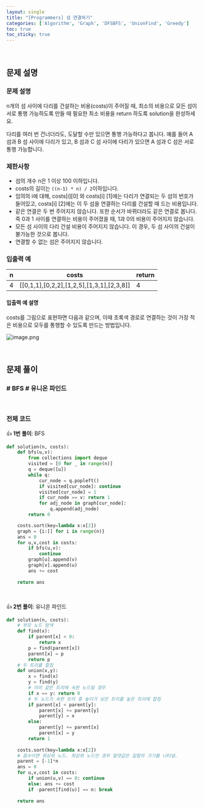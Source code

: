 ```yaml
---
layout: single
title: "[Programmers] 섬 연결하기"
categories: ['Algorithm', 'Graph', 'DFSBFS', 'UnionFind', 'Greedy']
toc: true
toc_sticky: true
---
```




<br>

## 문제 설명

### 문제 설명

n개의 섬 사이에 다리를 건설하는 비용(costs)이 주어질 때, 최소의 비용으로 모든 섬이 서로 통행 가능하도록 만들 때 필요한 최소 비용을 return 하도록 solution을 완성하세요.

다리를 여러 번 건너더라도, 도달할 수만 있으면 통행 가능하다고 봅니다. 예를 들어 A 섬과 B 섬 사이에 다리가 있고, B 섬과 C 섬 사이에 다리가 있으면 A 섬과 C 섬은 서로 통행 가능합니다.

### **제한사항**

- 섬의 개수 n은 1 이상 100 이하입니다.
- costs의 길이는 `((n-1) * n) / 2`이하입니다.
- 임의의 i에 대해, costs[i][0] 와 costs[i] [1]에는 다리가 연결되는 두 섬의 번호가 들어있고, costs[i] [2]에는 이 두 섬을 연결하는 다리를 건설할 때 드는 비용입니다.
- 같은 연결은 두 번 주어지지 않습니다. 또한 순서가 바뀌더라도 같은 연결로 봅니다. 즉 0과 1 사이를 연결하는 비용이 주어졌을 때, 1과 0의 비용이 주어지지 않습니다.
- 모든 섬 사이의 다리 건설 비용이 주어지지 않습니다. 이 경우, 두 섬 사이의 건설이 불가능한 것으로 봅니다.
- 연결할 수 없는 섬은 주어지지 않습니다.

### **입출력 예**

| n    | costs                                     | return |
| ---- | ----------------------------------------- | ------ |
| 4    | [[0,1,1],[0,2,2],[1,2,5],[1,3,1],[2,3,8]] | 4      |

#### **입출력 예 설명**

costs를 그림으로 표현하면 다음과 같으며, 이때 초록색 경로로 연결하는 것이 가장 적은 비용으로 모두를 통행할 수 있도록 만드는 방법입니다.

![image.png](https://grepp-programmers.s3.amazonaws.com/files/production/13e2952057/f2746a8c-527c-4451-9a73-42129911fe17.png)

<br>

## 문제 풀이

### \# BFS \# 유니온 파인드



<br>

### 전체 코드

👍 **1번 풀이**: BFS

```python
def solution(n, costs):
    def bfs(u,v):
        from collections import deque
        visited = [0 for _ in range(n)]
        q = deque([u])
        while q:
            cur_node = q.popleft()
            if visited[cur_node]: continue
            visited[cur_node] = 1
            if cur_node == v: return 1
            for adj_node in graph[cur_node]:
                q.append(adj_node)
        return 0

    costs.sort(key=lambda x:x[2])
    graph = {i:[] for i in range(n)}
    ans = 0
    for u,v,cost in costs:
        if bfs(u,v): 
            continue
        graph[u].append(v)
        graph[v].append(u)
        ans += cost
            
    return ans
```

<br>

👍 **2번 풀이**: 유니온 파인드

```python
def solution(n, costs):
    # 부모 노드 탐색
    def find(x):
        if parent[x] < 0:
            return x
        p = find(parent[x])
        parent[x] = p
        return p
    # 두 트리를 합침
    def union(x,y):
        x = find(x)
        y = find(y)
        # 이미 같은 트리에 속한 노드일 경우
        if x == y: return 0
        # 두 노드가 속한 트리 중 높이가 낮은 트리를 높은 트리에 합침
        if parent[x] < parent[y]:
            parent[x] += parent[y]
            parent[y] = x
        else:
            parent[y] += parent[x]
            parent[x] = y
        return 1
    
    costs.sort(key=lambda x:x[2])
    # 음수이면 최상위 노드. 최상위 노드인 경우 절댓값은 집합의 크기를 나타냄. 
    parent = [-1]*n
    ans = 0
    for u,v,cost in costs:
        if union(u,v) == 0: continue
        else: ans += cost
        if -parent[find(u)] == n: break
            
    return ans
```



<br>

